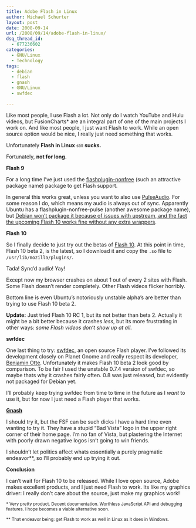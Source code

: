 ```yaml
---
title: Adobe Flash in Linux
author: Michael Schurter
layout: post
date: 2008-09-14
url: /2008/09/14/adobe-flash-in-linux/
dsq_thread_id:
  - 677236602
categories:
  - GNU/Linux
  - Technology
tags:
  - debian
  - flash
  - gnash
  - GNU/Linux
  - swfdec

---
```

Like most people, I use Flash a lot. Not only do I watch YouTube and Hulu videos, but FusionCharts* are an integral part of one of the main projects I work on. And like most people, I just want Flash to work. While an open source option would be nice, I really just need something that works.

Unfortunately **Flash in Linux** <small>still</small> **sucks.**

Fortunately, **not for long.**

**Flash 9**

For a long time I&#8217;ve just used the [flashplugin-nonfree][1] (such an attractive package name) package to get Flash support.

In general this works great, unless you want to also use [PulseAudio][2]. For some reason I do, which means my audio is always out of sync. Apparently Ubuntu has a flashplugin-nonfree-pulse (another awesome package name), but [Debian won&#8217;t package it because of issues with upstream, and the fact the upcoming Flash 10 works fine without any extra wrappers][3].

**Flash 10**

So I finally decide to just try out the betas of [Flash 10][4]. At this point in time, Flash 10 beta 2, is the latest, so I download it and copy the `.so` file to `/usr/lib/mozilla/plugins/`.

Tada! Sync&#8217;d audio! Yay!

Except now my browser crashes on about 1 out of every 2 sites with Flash. Some Flash doesn&#8217;t render completely. Other Flash videos flicker horribly.

Bottom line is even Ubuntu&#8217;s notoriously unstable alpha&#8217;s are better than trying to use Flash 10 beta 2.

**Update:** Just tried Flash 10 RC 1, but its not better than beta 2. Actually it might be a bit better because it crashes _less_, but its more frustrating in other ways: _some Flash videos don&#8217;t show up at all._

**swfdec**

One last thing to try: [swfdec][5], an open source Flash player. I&#8217;ve followed its development closely on Planet Gnome and really respect its developer, [Benjamin Otte][6]. Unfortunately it makes Flash 10 beta 2 look good by comparison. To be fair I used the unstable 0.7.4 version of swfdec, so maybe thats why it crashes fairly often. 0.8 was just released, but evidently not packaged for Debian yet.

I&#8217;ll probably keep trying swfdec from time to time in the future as I _want_ to use it, but for now I just need a Flash player that works.

**[Gnash][7]**

I should try it, but the FSF can be such dicks I have a hard time even wanting to try it. They have a stupid &#8220;Bad Vista&#8221; logo in the upper right corner of their home page. I&#8217;m no fan of Vista, but plastering the Internet with poorly drawn negative logos isn&#8217;t going to win friends.

I shouldn&#8217;t let politics affect whats essentially a purely pragmatic endeavor**, so I&#8217;ll probably end up trying it out.

**Conclusion**

I can&#8217;t wait for Flash 10 to be released. While I love open source, Adobe makes excellent products, and I just need Flash to work. Its like my graphics driver: I really don&#8217;t care about the source, just make my graphics work!

<small>* Very pretty product. Decent documentation. Worthless JavaScript API and debugging features. I hope <canvas> becomes a viable alternative soon.</small>

<small>** That endeavor being: get Flash to work as well in Linux as it does in Windows.</small>

 [1]: http://packages.debian.org/sid/flashplugin-nonfree
 [2]: http://pulseaudio.org/
 [3]: http://bugs.debian.org/cgi-bin/bugreport.cgi?bug=477266#35
 [4]: http://labs.adobe.com/downloads/flashplayer10.html
 [5]: http://swfdec.freedesktop.org/wiki/
 [6]: http://blogs.gnome.org/otte/
 [7]: http://www.gnu.org/software/gnash/